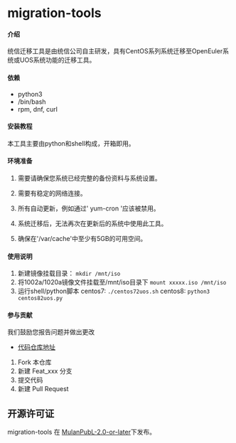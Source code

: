 # migration-tools

#### 介绍
统信迁移工具是由统信公司自主研发，具有CentOS系列系统迁移至OpenEuler系统或UOS系统功能的迁移工具。

#### 依赖

* python3
* /bin/bash
* rpm, dnf, curl

#### 安装教程

本工具主要由python和shell构成，开箱即用。


#### 环境准备

1.  需要请确保您系统已经完整的备份资料与系统设置。

2.  需要有稳定的网络连接。

3.  所有自动更新，例如通过' yum-cron '应该被禁用。

4.  系统迁移后，无法再次在更新后的系统中使用此工具。

5.  确保在'/var/cache'中至少有5GB的可用空间。

#### 使用说明

1.  新建镜像挂载目录：
    `mkdir /mnt/iso`
2.  将1002a/1020a镜像文件挂载至/mnt/iso目录下
    `mount xxxxx.iso /mnt/iso`
3.  运行shell/python脚本
    centos7:
    `./centos72uos.sh`
    centos8:
    `python3 centos82uos.py`

#### 参与贡献

我们鼓励您报告问题并做出更改

- [代码仓库地址](https://gitee.com/openeuler/migration-tools)

1.  Fork 本仓库
2.  新建 Feat_xxx 分支
3.  提交代码
4.  新建 Pull Request

## 开源许可证

migration-tools 在 [MulanPubL-2.0-or-later](LICENSE.txt)下发布。
